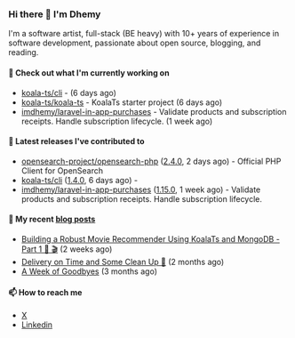 ### Hi there 👋 I'm Dhemy

I'm a software artist, full-stack (BE heavy) with 10+ years of experience in software development,
passionate about open source, blogging, and reading.

#### 👷 Check out what I'm currently working on

- [koala-ts/cli](https://github.com/koala-ts/cli) -  (6 days ago)
- [koala-ts/koala-ts](https://github.com/koala-ts/koala-ts) - KoalaTs starter project (6 days ago)
- [imdhemy/laravel-in-app-purchases](https://github.com/imdhemy/laravel-in-app-purchases) - Validate products and subscription receipts. Handle subscription lifecycle. (1 week ago)

#### 🔭 Latest releases I've contributed to

- [opensearch-project/opensearch-php](https://github.com/opensearch-project/opensearch-php) ([2.4.0](https://github.com/opensearch-project/opensearch-php/releases/tag/2.4.0), 2 days ago) - Official PHP Client for OpenSearch
- [koala-ts/cli](https://github.com/koala-ts/cli) ([1.4.0](https://github.com/koala-ts/cli/releases/tag/1.4.0), 6 days ago) - 
- [imdhemy/laravel-in-app-purchases](https://github.com/imdhemy/laravel-in-app-purchases) ([1.15.0](https://github.com/imdhemy/laravel-in-app-purchases/releases/tag/1.15.0), 1 week ago) - Validate products and subscription receipts. Handle subscription lifecycle.

#### 📜 My recent [blog posts](https://imdhemy.com/)

- [Building a Robust Movie Recommender Using KoalaTs and MongoDB - Part 1 🐨 🎬](https://imdhemy.com/blog/nodejs/robust-movie-recommender-koalats-mongodb-part-1.html/) (2 weeks ago)
- [Delivery on Time and Some Clean Up 🧹](https://imdhemy.com/blog/generic/delivery-on-time-and-cleanup.html/) (2 months ago)
- [A Week of Goodbyes](https://imdhemy.com/blog/generic/week-of-goodbyes.html/) (3 months ago)

#### 📫 How to reach me

- [X](https://twitter.com/imdhemy)
- [Linkedin](https://linkedin.com/in/imdhemy)
